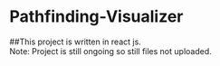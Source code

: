 # Pathfinding-Visualizer  
##This project is written in react js.      
Note: Project is still ongoing so still files not uploaded.
